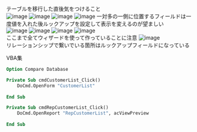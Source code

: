 テーブルを移行した直後気をつけること  
![image](https://github.com/yumi100/sample/assets/116421936/5fb8756a-5d12-480a-b182-f3ecf6b51beb)
![image](https://github.com/yumi100/sample/assets/116421936/3fad5e52-7457-4dbd-b67b-fe3784fd52df)
![image](https://github.com/yumi100/sample/assets/116421936/21b2d66f-c807-498a-ba44-cd73a6fb7178)
![image](https://github.com/yumi100/sample/assets/116421936/07b8de1f-89b7-4732-a7e4-f478c1baca6d)
一対多の一側に位置するフィールドは一度値を入れた後ルックアップを設定して表示を変えるのが望ましい  
![image](https://github.com/yumi100/sample/assets/116421936/526e5bdc-c695-4a3c-8ced-f7b50899d9ad)
![image](https://github.com/yumi100/sample/assets/116421936/46064a95-371c-4273-99a8-ba942235e44c)
![image](https://github.com/yumi100/sample/assets/116421936/fc2dfa05-0cd8-4434-9d3d-12c65450f0e1)
![image](https://github.com/yumi100/sample/assets/116421936/bc833f6d-53a7-4459-ab8c-11ef577571b6)  
ここまで全てウィザードを使って作っていることに注意
![image](https://github.com/yumi100/sample/assets/116421936/c517d32a-739c-4e9a-95bb-dc6d65890ff8)  
リレーションシップで繋いでいる箇所はルックアップフィールドになっている

VBA集
```vb:cmdRepCustomerList.vb
Option Compare Database

Private Sub cmdCustomerList_Click()
    DoCmd.OpenForm "CustomerList"
    
End Sub

Private Sub cmdRepCustomerList_Click()
    DoCmd.OpenReport "RepCustomerList", acViewPreview
    
End Sub
```
